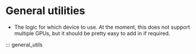 # General utilities

- The logic for which device to use. At the moment, this does not support multiple GPUs, but it should be pretty easy to add in if required.

::: general_utils